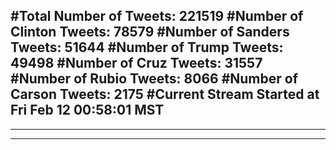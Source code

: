 #Total Number of Tweets: 221519 
#Number of Clinton Tweets: 78579
#Number of Sanders Tweets: 51644
#Number of Trump Tweets: 49498
#Number of Cruz Tweets: 31557
#Number of Rubio Tweets: 8066
#Number of Carson Tweets: 2175
#Current Stream Started at Fri Feb 12 00:58:01 MST
---
---
---

